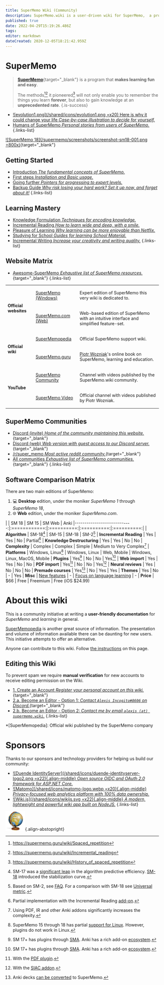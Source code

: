```yaml
---
title: SuperMemo Wiki (Community)
description: SuperMemo.wiki is a user-driven wiki for SuperMemo,  a program that makes learning easy and fun.
published: true
date: 2022-04-29T15:19:26.486Z
tags: 
editor: markdown
dateCreated: 2020-12-05T18:21:42.959Z
---
```


# SuperMemo

> [**SuperMemo**](https://super-memo.com/supermemo18.html){target="_blank"} is a program that **makes learning fun and easy**.
> 
> The methods[^1][^2] it pioneered[^3] will not only enable you to remember the things you learn **forever**, but also to gain knowledge at an **unprecedented rate**.
{.is-success}

- [![evolution1.png](/shared/icons/evolution1.png =x20) Here is why it could change your life *Case-by-case illustration to decide for yourself.*](/supermemo#why-can-supermemo-change-your-life)
- [<span style="color: #666;" class="mdi mdi-mother-heart mr-1"></span> Humans of SuperMemo *Personal stories from users of SuperMemo.*](/supermemo/humans-of-supermemo)
{.links-list}

[![SuperMemo 18](/supermemo/screenshots/screenshot-sm18-001.png =800x)](/supermemo/screenshots/screenshot-sm18-001.png){target="_blank"}

## Getting Started

- [<span style="color: #666;" class="mdi mdi-head-snowflake mr-1"></span> Introduction *The fundamental concepts of SuperMemo.*](/supermemo)
- [<span style="color: #666;" class="mdi mdi-numeric mr-1"></span> First steps *Installation and Basic usage.*](/supermemo/first-steps)
- [<span style="color: #666;" class="mdi mdi-road-variant mr-1"></span> Going further *Pointers for progressing to expert levels.*](/supermemo/going-further)
- [<span style="color: #666;" class="mdi mdi-shield-alert-outline mr-1"></span> Backup Guide *Why risk losing your hard work? Set it up now, and forget about it!*](/supermemo/backup-guide)
{.links-list}

## Learning Mastery

- [<span style="color: #666;" class="mdi mdi-text-box-check mr-1"></span> Knowledge Formulation *Techniques for encoding knowledge.*](/learning/knowledge-formulation)
- [<span style="color: #666;" class="mdi mdi-book-open-page-variant-outline mr-1"></span> Incremental Reading *How to learn wide and deep, with a smile.*](/learning/incremental-reading)
- [<span style="color: #666;" class="mdi mdi-emoticon mr-1"></span> Pleasure of Learning *Why learning can be more enjoyable than Netflix.*](/learning/pleasure-of-learning)
- [<span style="color: #666;" class="mdi mdi-school-outline mr-1"></span> Studying for School *Guides for learning School Material.*](/learning/school)
- [<span style="color: #666;" class="mdi mdi-fountain-pen-tip mr-1"></span> Incremental Writing *Increase your creativity and writing quality.*](/learning/incremental-writing)
{.links-list}

## Website Matrix

- [<span style="color: black;" class="mdi mdi-github mr-1"></span> Awesome-SuperMemo *Exhaustive list of SuperMemo resources.*](https://github.com/supermemo/awesome-supermemo){target="_blank"}
{.links-list}

<table>
  <tbody>
    <tr>
      <td rowspan="2">
        <p>
          <strong>Official websites</strong>
        </p>
      </td>
      <td>
        <p>
          <a target="_blank" href="https://super-memo.com/">SuperMemo (Windows)</a>
        </p>
      </td>
      <td>
        <p>Expert edition of SuperMemo this very wiki is dedicated to.</p>
      </td>
    </tr>
    <tr>
      <td>
        <p>
          <a target="_blank" href="http://supermemo.com/">SuperMemo.com (Web)</a>
        </p>
      </td>
      <td>
        <p>Web-based edition of SuperMemo with an intuitive interface and simplified feature-set.</p>
      </td>
    </tr>
    <tr>
      <td rowspan="2">
        <p>
          <strong>Official wiki</strong>
        </p>
      </td>
      <td>
        <p>
          <a target="_blank" href="http://supermemopedia.com/">SuperMemopedia</a>
        </p>
      </td>
      <td>
        <p>Official SuperMemo support wiki.</p>
      </td>
    </tr>
    <tr>
      <td>
        <p>
          <a target="_blank" href="http://supermemo.guru/">SuperMemo.guru</a>
        </p>
      </td>
      <td>
        <p><a target="blank" href="/supermemo/piotr-wozniak">Piotr Wozniak</a>'s online book on SuperMemo, learning and education.</p>
      </td>
    </tr>
    <tr>
      <td rowspan="2">
        <p>
          <strong>YouTube</strong>
        </p>
      </td>
      <td>
        <p>
          <a target="_blank" href="https://youtube.com/c/SuperMemoWiki">SuperMemo Community</a>
        </p>
      </td>
      <td>
        <p>Channel with videos published by the SuperMemo.wiki community.</p>
      </td>
    </tr>
    <tr>
      <td>
        <p>
          <a target="_blank" href="https://www.youtube.com/channel/UCqmYtieCc3liSTYxLwk_MLw">SuperMemo Video</a>
        </p>
      </td>
      <td>
        <p>Official channel with videos published by Piotr Wozniak.</p>
      </td>
    </tr>
  </tbody>
</table>

## SuperMemo Communities

- [<span class="mdi mdi-discord mr-1"></span> Discord (invite) *Home of the community maintaining this website.*](https://discord.gg/vUQhqCT){target="_blank"}
- [<span class="mdi mdi-discord mr-1"></span> Discord (web) *Web version with guest access to our Discord server.*](https://chat.supermemo.wiki/){target="_blank"}
- [<span style="color: #FF4500;" class="mdi mdi-reddit mr-1"></span> /r/super_memo *Most active reddit community.*](https://www.reddit.com/r/super_memo/){target="_blank"}
- [<span style="color: #444;" class="mdi mdi-account-group mr-1"></span> All communities *Exhaustive list of SuperMemo communities.*](/communities){target="_blank"}
{.links-list}

## Software Comparison Matrix

There are two main editions of SuperMemo:
1. :computer: **Desktop** edition, under the moniker *SuperMemo 1* through *SuperMemo 18*,
2. :globe_with_meridians: **Web** edition, under the moniker *<span>SuperMemo</span>.com*.

|                              | SM 18        | SM 15      | SM Web     | Anki
|-----------------------------:|:============:|:==========:|:==========:|:==========:|
| **Algorithm**               | SM-18[^100]   | SM-15      | SM-18      | SM-2[^101]
| **Incremental Reading**     | Yes           | Yes        | No         | Partial[^102]
| **Knowledge Destructuring** | Yes           | Yes        | No         | No
| **Complexity**              | Complex       | Complex    | Simple     | Medium to Very Complex[^108]
| **Platforms**               | Windows, Linux[^103] | Windows, Linux | Web, Mobile | Windows, Linux, MacOS, Mobile
| **Plugins**                 | Yes[^104]     | No         | No         | Yes[^104]
| **Web import**              | Yes           | Yes        | No         | No
| **PDF import**              | Yes[^105]     | No         | No         | Yes[^106]
| **Neural reviews**          | Yes           | No         | No         | No
| **Premade courses**         | Yes[^107]     | No         | Yes        | Yes
| **Themes**                  | Yes           | No         | -          | Yes
| **Misc**                    | [New features](https://super-memory.com/help/new.htm) | -          | [Focus on language learning](https://www.supermemo.com/en/catalog) | -
| **Price**                   | $66           | Free       | Freemium   | Free (iOS $24.99)


<!--
# Other wiki languages

- [🇪🇸 &nbsp; Spanish *Read this wiki in Spanish.*](/es/)
{.links-list}
-->

# About this wiki

This is a community initiative at writing a **user-friendly documentation** for *SuperMemo* and *learning* in general.

[SuperMemopedia](https://supermemopedia.com/) is another great source of information. The presentation and volume of information available there can be daunting for new users. This initiative attempts to offer an alternative.

Anyone can contribute to this wiki. Follow [the instructions](#editing-this-wiki) on this page.

## Editing this Wiki

To prevent spam we require **manual verification** for new accounts to receive editing permission on the Wiki.

- [1. Create an Account *Register your personal account on this wiki.*](//supermemo.wiki/login){target="_blank"}
- [2.a. Become an Editor - Option 1: *Contact `Alexis Incogito#8606` on Discord.*](https://discord.gg/vUQhqCT){target="_blank"}
- [2.b. Become an Editor - Option 2: *Contact me by email `alexis (at) supermemo.wiki`.*](mailto:alexis%20(add%20an%20arobase%20here)%20supermemo.wiki?subject=[SuperMemo.wiki]%20I%20would%20like%20to%20become%20an%20editor&body=Hello,%0D%0A%0D%0APlease%20add%20me%20to%20the%20editor%20group,%20my%20wiki%20email%20account%20is...%0D%0A%0D%0AThanks!%0D%0AP.S.%20SuperMemo%20is%20amazing.)
{.links-list}

*[SuperMemopedia]: Official wiki published by the SuperMemo company

# Sponsors

Thanks to our sponsors and technology providers for helping us build our community:

- [![Duende IdentityServer](/shared/icons/duende-identityserver-logo2.png =x22){.align-middle} *Open source OIDC and OAuth 2.0 framework for ASP.NET Core.*](https://duendesoftware.com/products/identityserver)
- [![Matomo](/shared/icons/matomo-logo.webp =x20){.align-middle} *Privacy-focused web analytics platform with 100% data ownership.*](https://matomo.org/)
- [![Wiki.js](/shared/icons/wikijs.svg =x22){.align-middle} *A modern, lightweight and powerful wiki app built on NodeJS.*](https://wiki.js.org)
{.links-list}

[^1]: https://supermemo.guru/wiki/Spaced_repetition
[^2]: https://supermemo.guru/wiki/Incremental_reading
[^3]: https://supermemo.guru/wiki/History_of_spaced_repetition

[^100]: SM-17 was a [significant leap](https://supermemopedia.com/wiki/Is_Algorithm_SM-17_much_better_than_Algorithm_SM-15%3F) in the algorithm predictive efficiency. [SM-18](https://supermemo.guru/wiki/Algorithm_SM-18) introduced the stabilization curve.
[^101]: Based on SM-2, see [FAQ](https://faqs.ankiweb.net/what-spaced-repetition-algorithm.html). For a comparison with SM-18 see [Universal metric](https://supermemo.guru/wiki/Universal_metric_for_cross-comparison_of_spaced_repetition_algorithms#Algorithmic_contest:_SuperMemo_2_vs._SuperMemo_17).
[^102]: Partial implementation with the Incremental Reading [add-on](https://ankiweb.net/shared/info/935264945).
[^103]: SuperMemo 15 through 18 has partial [support for Linux](http://supermemopedia.com/wiki/SuperMemo_for_Linux). However, plugins do not work in Linux.
[^104]: SM 17+ has plugins through [SMA](https://sma.supermemo.wiki/). Anki has a rich add-on [ecosystem](https://ankiweb.net/shared/addons/).
[^105]: With the [PDF plugin](https://github.com/supermemo/SuperMemoAssistant.Plugins.PDF/).
[^106]: With the [SIAC addon](https://ankiweb.net/shared/info/1781298089).
[^107]: Anki decks [can be converted](https://www.youtube.com/watch?v=j6dmQHMGTJs) to SuperMemo.
[^108]: Using PDF, IR and other Anki addons significantly increases the complexity.

![SuperMemo.wiki](/supermemo-64.png){.align-abstopright}